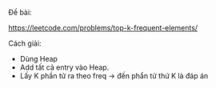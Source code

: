 Đề bài:

https://leetcode.com/problems/top-k-frequent-elements/

Cách giải:

- Dùng Heap
- Add tất cả entry vào Heap.
- Lấy K phần tử ra theo freq -> đến phẩn tử thứ K là đáp án
